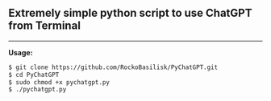 ## Extremely simple python script to use ChatGPT from Terminal
****
**Usage:**
```bash
$ git clone https://github.com/RockoBasilisk/PyChatGPT.git
$ cd PyChatGPT
$ sudo chmod +x pychatgpt.py
$ ./pychatgpt.py
```

